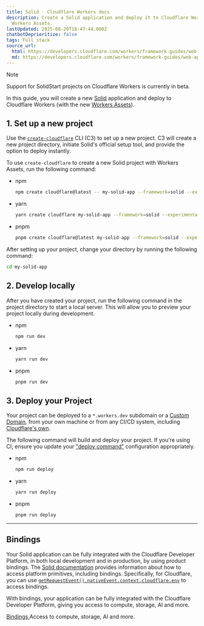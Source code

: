 ```yaml
---
title: Solid · Cloudflare Workers docs
description: Create a Solid application and deploy it to Cloudflare Workers with
  Workers Assets.
lastUpdated: 2025-08-20T18:47:44.000Z
chatbotDeprioritize: false
tags: Full stack
source_url:
  html: https://developers.cloudflare.com/workers/framework-guides/web-apps/more-web-frameworks/solid/
  md: https://developers.cloudflare.com/workers/framework-guides/web-apps/more-web-frameworks/solid/index.md
---
```


Note

Support for SolidStart projects on Cloudflare Workers is currently in beta.

In this guide, you will create a new [Solid](https://www.solidjs.com/) application and deploy to Cloudflare Workers (with the new [Workers Assets](https://developers.cloudflare.com/workers/static-assets/)).

## 1. Set up a new project

Use the [`create-cloudflare`](https://www.npmjs.com/package/create-cloudflare) CLI (C3) to set up a new project. C3 will create a new project directory, initiate Solid's official setup tool, and provide the option to deploy instantly.

To use `create-cloudflare` to create a new Solid project with Workers Assets, run the following command:

* npm

  ```sh
  npm create cloudflare@latest -- my-solid-app --framework=solid --experimental
  ```

* yarn

  ```sh
  yarn create cloudflare my-solid-app --framework=solid --experimental
  ```

* pnpm

  ```sh
  pnpm create cloudflare@latest my-solid-app --framework=solid --experimental
  ```

After setting up your project, change your directory by running the following command:

```sh
cd my-solid-app
```

## 2. Develop locally

After you have created your project, run the following command in the project directory to start a local server. This will allow you to preview your project locally during development.

* npm

  ```sh
  npm run dev
  ```

* yarn

  ```sh
  yarn run dev
  ```

* pnpm

  ```sh
  pnpm run dev
  ```

## 3. Deploy your Project

Your project can be deployed to a `*.workers.dev` subdomain or a [Custom Domain](https://developers.cloudflare.com/workers/configuration/routing/custom-domains/), from your own machine or from any CI/CD system, including [Cloudflare's own](https://developers.cloudflare.com/workers/ci-cd/builds/).

The following command will build and deploy your project. If you're using CI, ensure you update your ["deploy command"](https://developers.cloudflare.com/workers/ci-cd/builds/configuration/#build-settings) configuration appropriately.

* npm

  ```sh
  npm run deploy
  ```

* yarn

  ```sh
  yarn run deploy
  ```

* pnpm

  ```sh
  pnpm run deploy
  ```

***

## Bindings

Your Solid application can be fully integrated with the Cloudflare Developer Platform, in both local development and in production, by using product bindings. The [Solid documentation](https://docs.solidjs.com/reference/server-utilities/get-request-event) provides information about how to access platform primitives, including bindings. Specifically, for Cloudflare, you can use [`getRequestEvent().nativeEvent.context.cloudflare.env`](https://docs.solidjs.com/solid-start/advanced/request-events#nativeevent) to access bindings.

With bindings, your application can be fully integrated with the Cloudflare Developer Platform, giving you access to compute, storage, AI and more.

[Bindings ](https://developers.cloudflare.com/workers/runtime-apis/bindings/)Access to compute, storage, AI and more.

